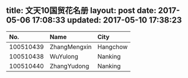 title: 文天10国贸花名册
layout: post
date: 2017-05-06 17:08:33
updated: 2017-05-10 17:38:23
---
| No.      | Name   | City   |
|:-----------|:-------|:-----------|
| 100510439 |ZhangMengxin  | Hangchow  |
| 100510438 |WuYulong| Nanking |
| 100510440 |ZhangYudong| Nanking |
